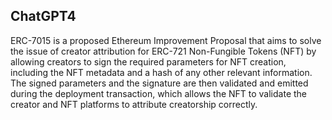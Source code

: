 ## ChatGPT4

ERC-7015 is a proposed Ethereum Improvement Proposal that aims to solve the issue of creator attribution for ERC-721 Non-Fungible Tokens (NFT) by allowing creators to sign the required parameters for NFT creation, including the NFT metadata and a hash of any other relevant information. The signed parameters and the signature are then validated and emitted during the deployment transaction, which allows the NFT to validate the creator and NFT platforms to attribute creatorship correctly.
